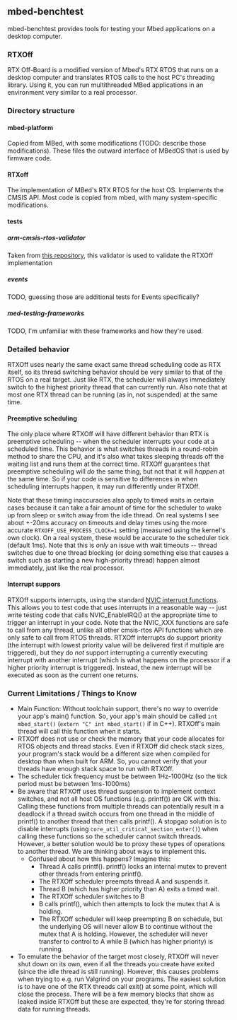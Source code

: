 ## mbed-benchtest
mbed-benchtest provides tools for testing your Mbed applications on a desktop computer.

### RTXOff
RTX Off-Board is a modified version of Mbed's RTX RTOS that runs on a desktop computer and translates RTOS calls to the host PC's threading library.  Using it, you can run multithreaded MBed applications in an environment very similar to a real processor.

### Directory structure
#### mbed-platform
Copied from MBed, with some modifications (TODO: describe those modifications). These files the outward interface of MBedOS that is used by firmware code.

#### RTXoff
The implementation of MBed's RTX RTOS for the host OS. Implements the CMSIS API. Most code is copied from mbed, with many system-specific modifications.

#### tests
##### arm-cmsis-rtos-validator 
Taken from [this repository](https://github.com/xpacks/arm-cmsis-rtos-validator), this validator is used to validate the RTXOff implementation

##### events
TODO, guessing those are additional tests for Events specifically?

##### med-testing-frameworks
TODO, I'm unfamiliar with these frameworks and how they're used.

### Detailed behavior
RTXOff uses nearly the same exact same thread scheduling code as RTX itself, so its thread switching behavior should be very similar to that of the RTOS on a real target.  Just like RTX, the scheduler will always immediately switch to the highest priority thread that can currently run.  Also note that at most one RTX thread can be running (as in, not suspended) at the same time.

#### Preemptive scheduling
The only place where RTXOff will have different behavior than RTX is preemptive scheduling -- when the scheduler interrupts your code at a scheduled time.  This behavior is what switches threads in a round-robin method to share the CPU, and it's also what takes sleeping threads off the waiting list and runs them at the correct time.  RTXOff guarantees that preemptive scheduling will *do* the same thing, but not that it will *happen* at the same time.  So if your code is sensitive to differences in when scheduling interrupts happen, it may run differently under RTXOff. 

Note that these timing inaccuracies also apply to timed waits in certain cases because it can take a fair amount of time for the scheduler to wake up from sleep or switch away from the idle thread.  On real systems I see about +-20ms accuracy on timeouts and delay times using the more accurate `RTXOFF_USE_PROCESS_CLOCK=1` setting (measured using the kernel's own clock).  On a real system, these would be accurate to the scheduler tick (default 1ms).  Note that this is _only_ an issue with wait timeouts -- thread switches due to one thread blocking (or doing something else that causes a switch such as starting a new high-priority thread) happen almost immediately, just like the real processor.

#### Interrupt suppors
RTXOff supports interrupts, using the standard [NVIC interrupt functions](https://www.keil.com/pack/doc/CMSIS/Core/html/group__NVIC__gr.html).  This allows you to test code that uses interrupts in a reasonable way -- just write testing code that calls NVIC_EnableIRQ() at the appropriate time to trigger an interrupt in your code.  Note that the NVIC_XXX functions are safe to call from any thread, unlike all other cmsis-rtos API functions which are only safe to call from RTOS threads.  RTXOff interrupts do support priority (the interrupt with lowest priority value will be delivered first if multiple are triggered), but they do *not* support interrupting a currently executing interrupt with another interrupt (which is what happens on the processor if a higher priority interrupt is triggered).  Instead, the new interrupt will be executed as soon as the current one returns.

### Current Limitations / Things to Know
- Main Function: Without toolchain support, there's no way to override your app's main() function.  So, your app's main should be called `int mbed_start()` (`extern "C" int mbed_start()` if in C++).  RTXOff's main thread will call this function when it starts.
- RTXOff does not use or check the memory that your code allocates for RTOS objects and thread stacks.  Even if RTXOff did check stack sizes, your program's stack would be a different size when compiled for desktop than when built for ARM.  So, you cannot verify that your threads have enough stack space to run with RTXOff.
- The scheduler tick frequency must be between 1Hz-1000Hz (so the tick period must be between 1ms-1000ms)
- Be aware that RTXOff uses thread suspension to implement context switches, and not all host OS functions (e.g. printf()) are OK with this.  Calling these functions from multiple threads can potentially result in a deadlock if a thread switch occurs from one thread in the middle of printf() to another thread that then calls printf().  A stopgap solution is to disable interrupts (using `core_util_critical_section_enter()`) when calling these functions so the scheduler cannot switch threads.  However, a better solution would be to proxy these types of operations to another thread.  We are thinking about ways to implement this.
    - Confused about how this happens?  Imagine this: 
        - Thread A calls printf().  printf() locks an internal mutex to prevent other threads from entering printf().
        - The RTXOff scheduler preempts thread A and suspends it.
        - Thread B (which has higher priority than A) exits a timed wait.
        - The RTXOff scheduler switches to B
        - B calls printf(), which then attempts to lock the mutex that A is holding.
        - The RTXOff scheduler will keep preempting B on schedule, but the underlying OS will never allow B to continue without the mutex that A is holding.  However, the scheduler will never transfer to control to A while B (which has higher priority) is running.
- To emulate the behavior of the target most closely, RTXOff will never shut down on its own, even if all the threads you create have exited (since the idle thread is still running).  However, this causes problems when trying to e.g. run Valgrind on your programs.  The easiest solution is to have one of the RTX threads call exit() at some point, which will close the process.  There will be a few memory blocks that show as leaked inside RTXOff but these are expected, they're for storing thread data for running threads.
 